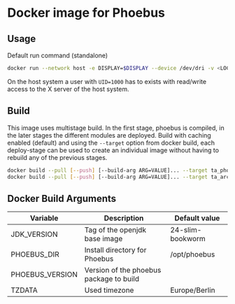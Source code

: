 # Docker image for Phoebus

## Usage

Default run command (standalone)
```bash
docker run --network host -e DISPLAY=$DISPLAY --device /dev/dri -v <LOCAL_DIR>:/config -v /tmp/.X11-unix:/tmp/.X11-unix paluma.ruhr-uni-bochum.de/epics/phoebus -settings <CONFIG_FILE>
```
On the host system a user with `UID=1000` has to exists with read/write access to the X server of the host system.

## Build
This image uses multistage build. In the first stage, phoebus is compiled, in the later stages the different modules are deployed.
Build with caching enabled (default) and using the `--target` option from docker build, each deploy-stage can be used to create an individual image without having to rebuild any of the previous stages.

```bash
docker build --pull [--push] [--build-arg ARG=VALUE]... --target ta_phoebus -t <REGISTRY>/phoebus:<TAG> .
docker build --pull [--push] [--build-arg ARG=VALUE]... --target ta_archive-engine -t <REGISTRY>/archive-engine:<TAG> .
```

## Docker Build Arguments

| Variable                 | Description                                             | Default value                        |
|--------------------------|---------------------------------------------------------|--------------------------------------|
| JDK_VERSION              | Tag of the openjdk base image                           | 24-slim-bookworm                     |
| PHOEBUS_DIR              | Install directory for Phoebus                           | /opt/phoebus                         |
| PHOEBUS_VERSION          | Version of the phoebus package to build                 |                                      |
| TZDATA                   | Used timezone                                           | Europe/Berlin                        |
